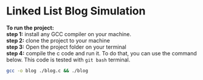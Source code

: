 # Linked List Blog Simulation
<strong>To run the project:</strong><br>
<strong>step 1:</strong> install any GCC compiler on your machine.<br>
<strong>step 2:</strong> clone the project to your machine<br>
<strong>step 3:</strong> Open the project folder on your terminal<br>
<strong>step 4:</strong> compile the c code and run it. To do that, you can use the command below. This code is tested with `git bash` terminal.<br>
```bash
gcc -o blog ./blog.c && ./blog
```
